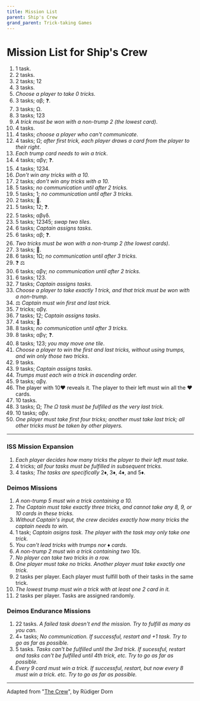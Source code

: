 ```yaml
---
title: Mission List
parent: Ship's Crew 
grand_parent: Trick-taking Games
---
```




# Mission List for Ship's Crew


1. 1 task.
2. 2 tasks.
3. 2 tasks; <span class="card">1</span><span class="card">2</span>
4. 3 tasks.
5. *Choose a player to take 0 tricks.*
6. 3 tasks; <span class="card">α</span><span class="card">β</span>; ❓.
7. 3 tasks; <span class="card">Ω</span>.
8. 3 tasks; <span class="card">1</span><span class="card">2</span><span class="card">3</span>
9. *A trick must be won with a non-trump 2 (the lowest card)*.
10. 4 tasks.
11. 4 tasks; *choose a player who can't communicate*.
12. 4 tasks; <span class="card">Ω</span>; *after first trick, each player draws a card from the player to their right*.
13. *Each trump card needs to win a trick*.
14. 4 tasks; <span class="card">α</span><span class="card">β</span><span class="card">γ</span>; ❓.
15. 4 tasks; <span class="card">1</span><span class="card">2</span><span class="card">3</span><span class="card">4</span>.
16. *Don't win any tricks with a 10.*
17. 2 tasks; *don't win any tricks with a 10.*
18. 5 tasks; *no communication until after 2 tricks.*
19. 5 tasks; <span class="card">1</span>; *no communication until after 3 tricks.*
20. 2 tasks; 🙈.
21. 5 tasks; <span class="card">1</span><span class="card">2</span>; ❓.
22. 5 tasks; <span class="card">α</span><span class="card">β</span><span class="card">γ</span><span class="card">δ</span>.
23. 5 tasks; <span class="card">1</span><span class="card">2</span><span class="card">3</span><span class="card">4</span><span class="card">5</span>; *swap two tiles*.
24. 6 tasks; *Captain assigns tasks*.
25. 6 tasks; <span class="card">α</span><span class="card">β</span>; ❓.
26. *Two tricks must be won with a non-trump 2 (the lowest cards)*.
27. 3 tasks; 🙈.
28. 6 tasks; <span class="card">1</span><span class="card">Ω</span>; *no communication until after 3 tricks.*
29. ❓ ⚖️
30. 6 tasks; <span class="card">α</span><span class="card">β</span><span class="card">γ</span>; *no communication until after 2 tricks.*
31. 6 tasks; <span class="card">1</span><span class="card">2</span><span class="card">3</span>.
32. 7 tasks; *Captain assigns tasks*.
33. *Choose a player to take exactly 1 trick, and that trick must be won with a non-trump*.
34. ⚖️ *Captain must win first and last trick.*
35. 7 tricks; <span class="card">α</span><span class="card">β</span><span class="card">γ</span>.
36. 7 tasks; <span class="card">1</span><span class="card">2</span>; *Captain assigns tasks*.
37. 4 tasks; 🙈.
38. 8 tasks; *no communication until after 3 tricks.*
39. 8 tasks; <span class="card">α</span><span class="card">β</span><span class="card">γ</span>; ❓.
40. 8 tasks; <span class="card">1</span><span class="card">2</span><span class="card">3</span>; *you may move one tile*.
41. *Choose a player to win the first and last tricks, without using trumps, and win only those two tricks*.
42. 9 tasks.
43. 9 tasks; *Captain assigns tasks*.
44. *Trumps must each win a trick in ascending order.*
45. 9 tasks; <span class="card">α</span><span class="card">β</span><span class="card">γ</span>.
46. The player with <span class="cH">10♥&#xFE0E;</span> reveals it. The player to their left must win all the <span class="cH">♥</span> cards. 
47. 10 tasks.
48. 3 tasks; <span class="card">Ω</span>; *The <span class="card">Ω</span> task must be fulfilled as the very last trick.*
49. 10 tasks; <span class="card">α</span><span class="card">β</span><span class="card">γ</span>.
50. *One player must take first four tricks; another must take last trick; all other tricks must be taken by other players.*

---

### ISS Mission Expansion

1. *Each player decides how many tricks the player to their left must take.*
2. 4 tricks; *all four tasks must be fulfilled in subsequent tricks.*
3. 4 tasks; *The tasks are specifically* <span class="cD">2♦︎&#xFE0E;</span>, <span class="cD">3♦︎&#xFE0E;</span>, <span class="cD">4♦︎&#xFE0E;</span>, and <span class="cD">5♦︎&#xFE0E;</span>.

### Deimos Missions

1. *A non-trump 5 must win a trick containing a 10.*
2. *The Captain must take exactly three tricks, and cannot take any 8, 9, or 10 cards in these tricks.*
4. *Without Captain's input, the crew decides exactly how many tricks the captain needs to win.*
5. 1 task; *Captain asigns task. The player with the task may only take one trick.*
7. *You can't lead tricks with trumps nor <span class="cD">♦︎&#xFE0E;</span> cards*.
8.  *A non-trump 2 must win a trick containing two 10s.*
9.  *No player can take two tricks in a row.*
4. *One player must take no tricks. Another player must take exactly one trick.*
5. 2 tasks per player. Each player must fulfill both of their tasks in the same trick.
6. *The lowest trump must win a trick with at least one 2 card in it.*
7. 2 tasks per player. Tasks are assigned randomly.

### Deimos Endurance Missions

1. 22 tasks. *A failed task doesn't end the mission. Try to fulfill as many as you can.*
2. 4+ tasks; *No communication. If successful, restart and +1 task. Try to go as far as possible.*
3. 5 tasks. *Tasks can't be fulfilled until the 3rd trick. If sucessful, restart and tasks can't be fulfilled until 4th trick, etc. Try to go as far as possible.*
4. *Every 9 card must win a trick. If successful, restart, but now every 8 must win a trick. etc. Try to go as far as possible.*


---

Adapted from "[The Crew](https://boardgamegeek.com/boardgame/284083/crew-quest-planet-nine)", by Rüdiger Dorn
